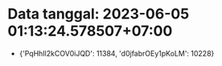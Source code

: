 # Data tanggal: 2023-06-05 01:13:24.578507+07:00

* {'PqHhIl2kCOV0iJQD': 11384, 'd0jfabrOEy1pKoLM': 10228}
